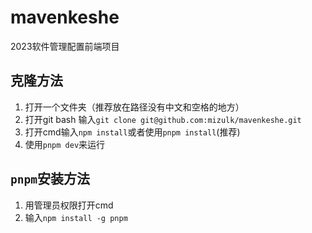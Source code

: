 # mavenkeshe
2023软件管理配置前端项目

## 克隆方法
1. 打开一个文件夹（推荐放在路径没有中文和空格的地方）
2. 打开git bash 输入`git clone git@github.com:mizulk/mavenkeshe.git`
3. 打开cmd输入`npm install`或者使用`pnpm install`(推荐)
4. 使用`pnpm dev`来运行

## `pnpm`安装方法
1. 用管理员权限打开cmd
2. 输入`npm install -g pnpm`